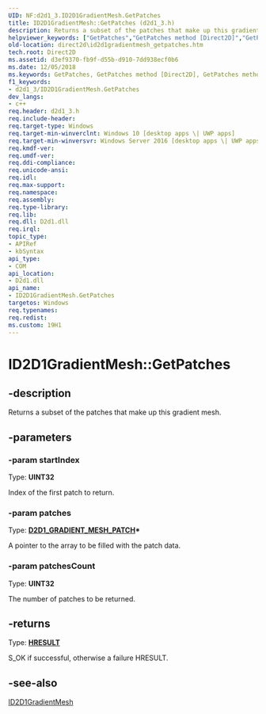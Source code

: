 ```yaml
---
UID: NF:d2d1_3.ID2D1GradientMesh.GetPatches
title: ID2D1GradientMesh::GetPatches (d2d1_3.h)
description: Returns a subset of the patches that make up this gradient mesh.
helpviewer_keywords: ["GetPatches","GetPatches method [Direct2D]","GetPatches method [Direct2D]","ID2D1GradientMesh interface","ID2D1GradientMesh interface [Direct2D]","GetPatches method","ID2D1GradientMesh.GetPatches","ID2D1GradientMesh::GetPatches","d2d1_3/ID2D1GradientMesh::GetPatches","direct2d.id2d1gradientmesh_getpatches"]
old-location: direct2d\id2d1gradientmesh_getpatches.htm
tech.root: Direct2D
ms.assetid: d3ef9370-fb9f-d55b-d910-7dd938ecf0b6
ms.date: 12/05/2018
ms.keywords: GetPatches, GetPatches method [Direct2D], GetPatches method [Direct2D],ID2D1GradientMesh interface, ID2D1GradientMesh interface [Direct2D],GetPatches method, ID2D1GradientMesh.GetPatches, ID2D1GradientMesh::GetPatches, d2d1_3/ID2D1GradientMesh::GetPatches, direct2d.id2d1gradientmesh_getpatches
f1_keywords:
- d2d1_3/ID2D1GradientMesh.GetPatches
dev_langs:
- c++
req.header: d2d1_3.h
req.include-header: 
req.target-type: Windows
req.target-min-winverclnt: Windows 10 [desktop apps \| UWP apps]
req.target-min-winversvr: Windows Server 2016 [desktop apps \| UWP apps]
req.kmdf-ver: 
req.umdf-ver: 
req.ddi-compliance: 
req.unicode-ansi: 
req.idl: 
req.max-support: 
req.namespace: 
req.assembly: 
req.type-library: 
req.lib: 
req.dll: D2d1.dll
req.irql: 
topic_type:
- APIRef
- kbSyntax
api_type:
- COM
api_location:
- D2d1.dll
api_name:
- ID2D1GradientMesh.GetPatches
targetos: Windows
req.typenames: 
req.redist: 
ms.custom: 19H1
---
```


# ID2D1GradientMesh::GetPatches


## -description


Returns a subset of the patches that make up this gradient mesh.


## -parameters




### -param startIndex

Type: <b>UINT32</b>

Index of the first patch to return.


### -param patches

Type: <b><a href="https://docs.microsoft.com/windows/desktop/api/d2d1_3/ns-d2d1_3-d2d1_gradient_mesh_patch">D2D1_GRADIENT_MESH_PATCH</a>*</b>

A pointer to the array to be filled with the patch data.


### -param patchesCount

Type: <b>UINT32</b>

The number of patches to be returned.


## -returns



Type: <b><a href="/windows/win32/com/structure-of-com-error-codes">HRESULT</a></b>

S_OK if successful, otherwise a failure HRESULT.




## -see-also




<a href="https://docs.microsoft.com/windows/desktop/api/d2d1_3/nn-d2d1_3-id2d1gradientmesh">ID2D1GradientMesh</a>
 

 

